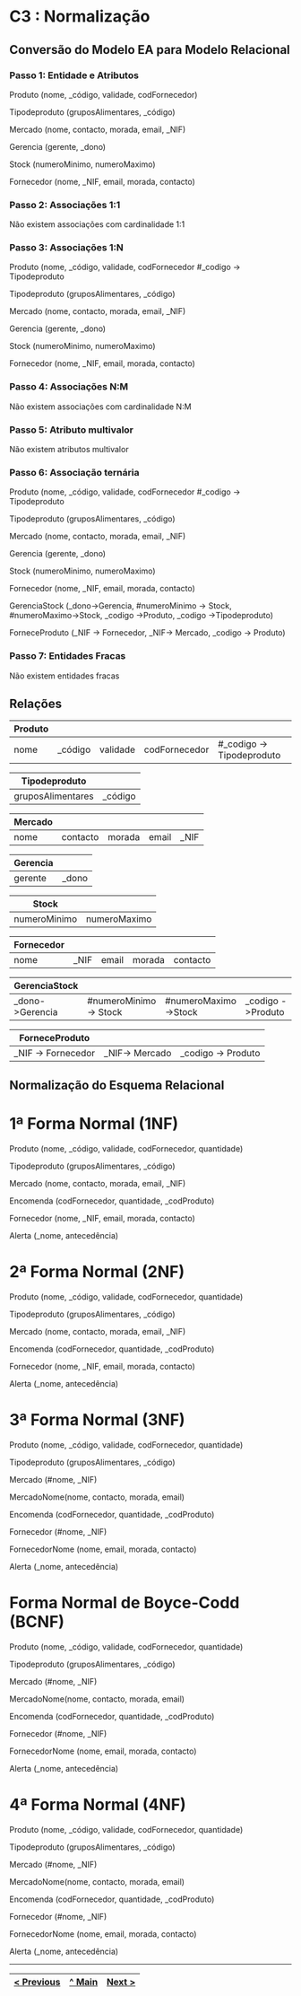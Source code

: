 # C3 : Normalização

## Conversão do Modelo EA para Modelo Relacional

### Passo 1: Entidade e Atributos 

Produto (nome, _código, validade, codFornecedor)

Tipodeproduto (gruposAlimentares, _código)

Mercado (nome, contacto, morada, email, _NIF)

Gerencia (gerente, _dono)

Stock (numeroMinimo, numeroMaximo)

Fornecedor (nome, _NIF, email, morada, contacto)

### Passo 2: Associações 1:1

Não existem associações com cardinalidade 1:1

### Passo 3: Associações 1:N

Produto (nome, _código, validade, codFornecedor
#_codigo -> Tipodeproduto

Tipodeproduto (gruposAlimentares, _código)

Mercado (nome, contacto, morada, email, _NIF)

Gerencia (gerente, _dono)

Stock (numeroMinimo, numeroMaximo)

Fornecedor (nome, _NIF, email, morada, contacto)

### Passo 4: Associações N:M

Não existem associações com cardinalidade N:M

### Passo 5: Atributo multivalor

Não existem atributos multivalor

### Passo 6: Associação ternária

Produto (nome, _código, validade, codFornecedor
#_codigo -> Tipodeproduto

Tipodeproduto (gruposAlimentares, _código)

Mercado (nome, contacto, morada, email, _NIF)

Gerencia (gerente, _dono)

Stock (numeroMinimo, numeroMaximo)

Fornecedor (nome, _NIF, email, morada, contacto)

GerenciaStock (_dono->Gerencia, #numeroMinimo -> Stock, #numeroMaximo->Stock, _codigo ->Produto, _codigo ->Tipodeproduto)

ForneceProduto (_NIF -> Fornecedor, _NIF-> Mercado, _codigo -> Produto)

### Passo 7: Entidades Fracas

Não existem entidades fracas

## Relações

|Produto    |       |        |              |                         |
|-----------|------ |--------|--------------|-------------------------|
|nome       |_código|validade|codFornecedor|#_codigo -> Tipodeproduto|

|Tipodeproduto    |       |
|-----------------|-------|
|gruposAlimentares|_código|

|Mercado|        |      |     |    |
|-------|--------|------|-----|----|
|nome   |contacto|morada|email|_NIF|

|Gerencia|     |
|--------|-----|
|gerente |_dono|

|Stock       |            |
|------------|------------|
|numeroMinimo|numeroMaximo|

|Fornecedor|    |     |      |        |
|----------|----|-----|------|--------|
|nome      |_NIF|email|morada|contacto|

|GerenciaStock  |                      |                    |                 |                        |
|---------------|----------------------|--------------------|-----------------|------------------------|
|_dono->Gerencia|#numeroMinimo -> Stock|#numeroMaximo->Stock|_codigo ->Produto|_codigo -> Tipodeproduto|

|ForneceProduto    |              |                  |
|------------------|--------------|------------------|
|_NIF -> Fornecedor|_NIF-> Mercado|_codigo -> Produto|

## Normalização do Esquema Relacional

# 1ª Forma Normal (1NF)

Produto (nome, _código, validade, codFornecedor, quantidade)

Tipodeproduto (gruposAlimentares, _código)

Mercado (nome, contacto, morada, email, _NIF)

Encomenda (codFornecedor, quantidade, _codProduto)

Fornecedor (nome, _NIF, email, morada, contacto)

Alerta (_nome, antecedência)

# 2ª Forma Normal (2NF)

Produto (nome, _código, validade, codFornecedor, quantidade)

Tipodeproduto (gruposAlimentares, _código)

Mercado (nome, contacto, morada, email, _NIF)

Encomenda (codFornecedor, quantidade, _codProduto)

Fornecedor (nome, _NIF, email, morada, contacto)

Alerta (_nome, antecedência)

# 3ª Forma Normal (3NF)

Produto (nome, _código, validade, codFornecedor, quantidade)

Tipodeproduto (gruposAlimentares, _código)

Mercado (#nome, _NIF) 

MercadoNome(nome, contacto, morada, email)

Encomenda (codFornecedor, quantidade, _codProduto)

Fornecedor (#nome, _NIF)

FornecedorNome (nome, email, morada, contacto)

Alerta (_nome, antecedência)

# Forma Normal de Boyce-Codd (BCNF)

Produto (nome, _código, validade, codFornecedor, quantidade)

Tipodeproduto (gruposAlimentares, _código)

Mercado (#nome, _NIF) 

MercadoNome(nome, contacto, morada, email)

Encomenda (codFornecedor, quantidade, _codProduto)

Fornecedor (#nome, _NIF)

FornecedorNome (nome, email, morada, contacto)

Alerta (_nome, antecedência)

# 4ª Forma Normal (4NF)

Produto (nome, _código, validade, codFornecedor, quantidade)

Tipodeproduto (gruposAlimentares, _código)

Mercado (#nome, _NIF) 

MercadoNome(nome, contacto, morada, email)

Encomenda (codFornecedor, quantidade, _codProduto)

Fornecedor (#nome, _NIF)

FornecedorNome (nome, email, morada, contacto)

Alerta (_nome, antecedência)

---
[< Previous](rebd02.md) | [^ Main](https://github.com/TCM21-SIBD03/reportSIBD) | [Next >](rebd04.md)
:--- | :---: | ---: 
